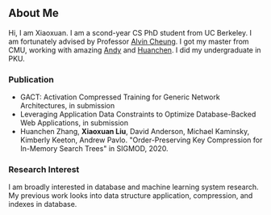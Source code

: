 ## About Me

Hi, I am Xiaoxuan. I am a scond-year CS PhD student from UC Berkeley. I am fortunately advised by Professor [Alvin Cheung](https://people.eecs.berkeley.edu/~akcheung/). I got my master from CMU, working with amazing [Andy](http://www.cs.cmu.edu/~pavlo/) and [Huanchen](http://www.cs.cmu.edu/~huanche1/). I did my undergraduate in PKU.

### Publication
- GACT: Activation Compressed Training for Generic Network Architectures, in submission
- Leveraging Application Data Constraints to Optimize Database-Backed Web Applications, in submission
- Huanchen Zhang, **Xiaoxuan Liu**, David Anderson, Michael Kaminsky, Kimberly Keeton, Andrew Pavlo. "Order-Preserving Key Compression for In-Memory Search Trees" in SIGMOD, 2020.

### Research Interest

I am broadly interested in database and machine learning system research. My previous work looks into data structure application, compression, and indexes in database.



